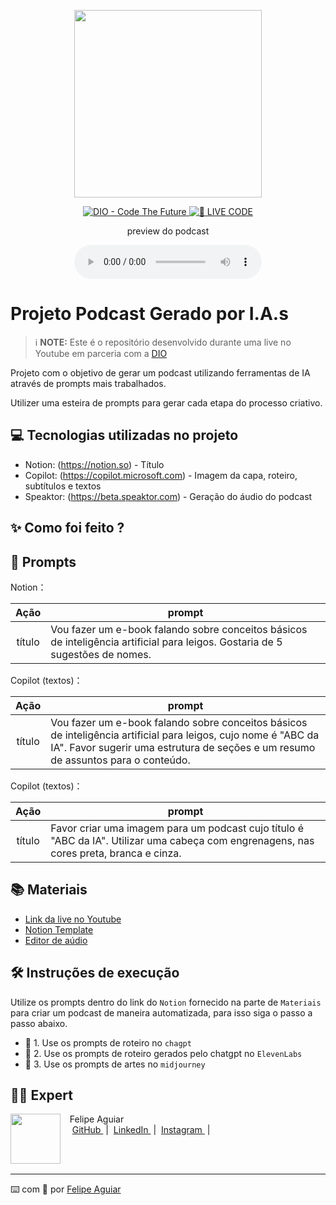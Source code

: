 <p align="center">
<img 
    src="./assets/imagem capa.png"
    width="300"
/>
</p>

<p align="center">
<a href="https://dio.me/">
    <img 
        src="https://img.shields.io/badge/DIO-Code_The_Future-28DA77?logo=youtube" 
        alt="DIO - Code The Future">
</a>
<a href="https://dio.me/">
<img 
    src="https://img.shields.io/badge/🔴_LIVE_CODE-FF5E72" 
    alt="🔴 LIVE CODE">
</a>
</p>

<p align="center">
    preview do podcast
</p>

<div align="center">
    <audio src="output/podcast_editado.MP3" controls title="Podcast editado"></audio>
</div>

# Projeto Podcast Gerado por I.A.s


 > ℹ️ **NOTE:** Este é o repositório desenvolvido durante uma live no Youtube em parceria com a [DIO](https://dio.me)

Projeto com o objetivo de gerar um podcast utilizando ferramentas de IA através de prompts mais trabalhados.

Utilizer uma esteira de prompts para gerar cada etapa do processo criativo.

## 💻 Tecnologias utilizadas no projeto

- Notion: (https://notion.so) - Título
- Copilot: (https://copilot.microsoft.com) - Imagem da capa, roteiro, subtítulos e textos
- Speaktor: (https://beta.speaktor.com) - Geração do áudio do podcast

## ✨ Como foi feito ?

## 🧠 Prompts

Notion：

|   Ação   | prompt                                                                                                                                                                                                                                                                         |
| :------: | ------------------------------------------------------------------------------------------------------------------------------------------------------------------------------------------------------------------------------------------------------------------------------ |
|  título  | Vou fazer um e-book falando sobre conceitos básicos de inteligência artificial para leigos. Gostaria de 5 sugestões de nomes.                                                        |

Copilot (textos)：

|   Ação   | prompt                                                                                                                                                                                                                                                                         |
| :------: | ------------------------------------------------------------------------------------------------------------------------------------------------------------------------------------------------------------------------------------------------------------------------------ |
|  título  | Vou fazer um e-book falando sobre conceitos básicos de inteligência artificial para leigos, cujo nome é "ABC da IA". Favor sugerir uma estrutura de seções e um resumo de assuntos para o conteúdo.

Copilot (textos)：

|   Ação   | prompt                                                                                                                                                                                                                                                                         |
| :------: | ------------------------------------------------------------------------------------------------------------------------------------------------------------------------------------------------------------------------------------------------------------------------------ |
|  título  | Favor criar uma imagem para um podcast cujo título é "ABC da IA". Utilizar uma cabeça com engrenagens, nas cores preta, branca e cinza.


## 📚 Materiais

- [Link da live no Youtube](https://www.youtube.com)
- [Notion Template](https://helpful-jump-17b.notion.site/PAS-Podcast-AI-Studio-210489e15d7a4a73b743bb159e45d06f?pvs=4)
- [Editor de aúdio](https://www.capcut.com/editor?from_page=landing_page&__action_from=picture_V%C3%ADdeos%20profissionais%20em%20minutos,%20n%C3%A3o%20em%20horas.)


## 🛠️ Instruções de execução

Utilize os prompts dentro do link do `Notion` fornecido na parte de `Materiais` para criar um podcast de maneira automatizada, para isso siga o passo a passo abaixo.

- 🤖 1. Use os prompts de roteiro no `chagpt`
- 🤖 2. Use os prompts de roteiro gerados pelo chatgpt no  `ElevenLabs`
- 🤖 3. Use os prompts de artes no `midjourney`

## 👨‍💻 Expert

<p>
    <img 
      align=left 
      margin=10 
      width=80 
      src="https://avatars.githubusercontent.com/u/37452836?v=4"
    />
    <p>&nbsp&nbsp&nbspFelipe Aguiar<br>
    &nbsp&nbsp&nbsp
    <a 
        href="https://github.com/felipeAguiarCode">
        GitHub
    </a>
    &nbsp;|&nbsp;
    <a 
        href="www.linkedin.com/in/felipe-exe">
        LinkedIn
    </a>
    &nbsp;|&nbsp;
    <a 
        href="https://www.instagram.com/felipeaguiar.exe/">
        Instagram
    </a>
    &nbsp;|&nbsp;</p>
</p>
<br/><br/>
<p>

---

⌨️ com 💜 por [Felipe Aguiar](https://github.com/felipeAguiarCode)
